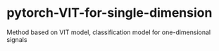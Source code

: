 # pytorch-VIT-for-single-dimension
Method based on VIT model, classification model for one-dimensional signals

